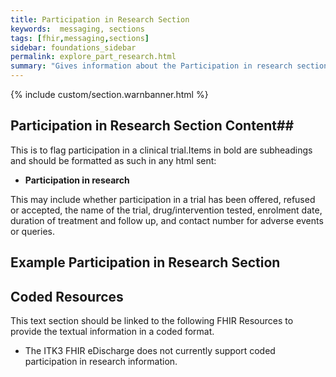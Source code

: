 ```yaml
---
title: Participation in Research Section
keywords:  messaging, sections
tags: [fhir,messaging,sections]
sidebar: foundations_sidebar
permalink: explore_part_research.html
summary: "Gives information about the Participation in research section"
---
```


{% include custom/section.warnbanner.html %}

## Participation in Research Section Content##
This is to flag participation in a clinical trial.Items in bold are subheadings and should be formatted as such in any html sent:

- **Participation in research**

This may include whether participation in a trial has been offered, refused or
accepted, the name of the trial, drug/intervention tested, enrolment date, duration
of treatment and follow up, and contact number for adverse events or queries. 

##  Example Participation in Research Section ##

<script src="https://gist.github.com/unicorn150161/62c941a3f1a553f5f72664f22331b269.js"></script>

## Coded Resources ##

This text section should be linked to the following FHIR Resources to provide the textual information in a coded format.

- The ITK3 FHIR eDischarge does not currently support coded participation in research information.






